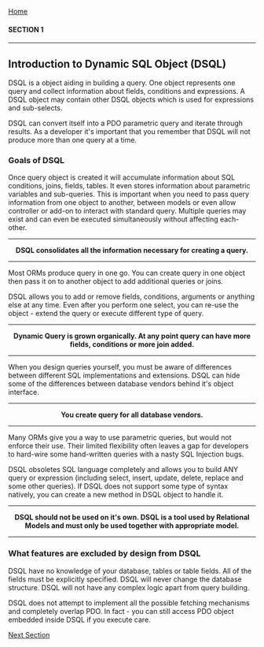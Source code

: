 [Home](../readme.md "Home")

#### SECTION 1
----
## Introduction to Dynamic SQL Object (DSQL)

DSQL is a object aiding in building a query. One object represents one query and collect information about fields, conditions and expressions. A DSQL object may contain other DSQL objects which is used for expressions and sub-selects.

DSQL can convert itself into a PDO parametric query and iterate through results. As a developer it's important that you remember that DSQL will not produce more than one query at a time.

### Goals of DSQL

Once query object is created it will accumulate information about SQL conditions, joins, fields, tables. It even stores information about parametric variables and sub-queries. This is important when you need to pass query information from one object to another, between models or even allow controller or add-on to interact
with standard query. Multiple queries may exist and can even be executed simultaneously without affecting each-other.

----

**<center>DSQL consolidates all the information necessary for creating a query.</center>**

----

Most ORMs produce query in one go. You can create query in one object then pass it on to another object to add additional queries or joins.

DSQL allows you to add or remove fields, conditions, arguments or anything else at any time. Even after you perform one select, you can re-use the object - extend the query or execute different type of query.

----

**<center>Dynamic Query is grown organically. At any point query can have more fields, conditions or more join added.</center>**

----

When you design queries yourself, you must be aware of differences between different SQL implementations and extensions. DSQL can hide some of the differences between database vendors behind it's object interface.

----

**<center>You create query for all database vendors.</center>**

----

Many ORMs give you a way to use parametric queries, but would not enforce their use. Their limited flexibility often leaves a gap for developers to hard-wire some hand-written queries with a nasty SQL Injection bugs.

DSQL obsoletes SQL language completely and allows you to build ANY query or expression (including select, insert, update, delete, replace and some other queries). If DSQL does not support some type of syntax natively, you can create a new method in DSQL object to handle it.

----

**<center>DSQL should not be used on it's own. DSQL is a tool used by Relational Models and must only be used together with appropriate model.</center>**

----


### What features are excluded by design from DSQL

DSQL have no knowledge of your database, tables or table fields. All of the fields must be explicitly specified. DSQL will never change the database structure. DSQL will not have any complex logic apart from query building.

DSQL does not attempt to implement all the possible fetching mechanisms and completely overlap PDO. In fact - you can still access PDO object embedded inside DSQL if you execute care.

[Next Section](section2.md "Next Section")